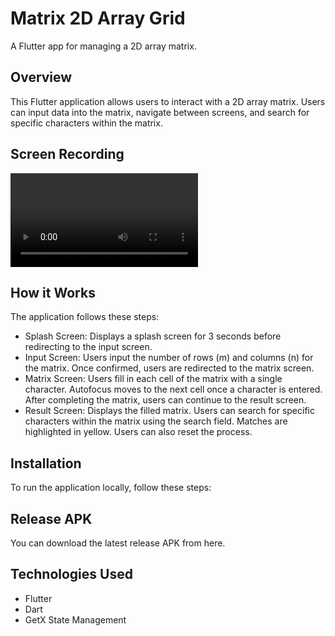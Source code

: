 # Matrix 2D Array Grid

A Flutter app for managing a 2D array matrix.

## Overview

This Flutter application allows users to interact with a 2D array matrix. Users can input data into the matrix, navigate between screens, and search for specific characters within the matrix.

## Screen Recording

![](https://github.com/sidd68-hub/Test-Matrix/blob/main/assets/gif/how_it_work.mov)


## How it Works

The application follows these steps:

- Splash Screen: Displays a splash screen for 3 seconds before redirecting to the input screen.
- Input Screen: Users input the number of rows (m) and columns (n) for the matrix. Once confirmed, users are redirected to the matrix screen.
- Matrix Screen: Users fill in each cell of the matrix with a single character. Autofocus moves to the next cell once a character is entered. After completing the matrix, users can continue to the result screen.
- Result Screen: Displays the filled matrix. Users can search for specific characters within the matrix using the search field. Matches are highlighted in yellow. Users can also reset the process.

## Installation

To run the application locally, follow these steps:



## Release APK
You can download the latest release APK from here.

## Technologies Used

- Flutter
- Dart
- GetX State Management
